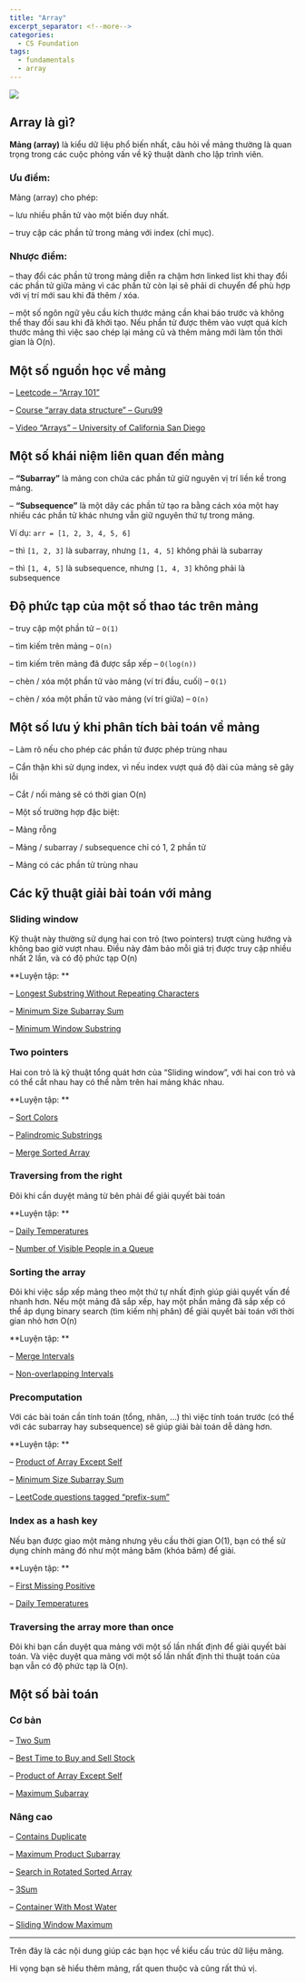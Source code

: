 ```yaml
---
title: "Array"
excerpt_separator: <!--more-->
categories:
  - CS Foundation
tags:
  - fundamentals
  - array
---
```


![](/assets/images/2022/10/2022-10-16-array.webp)


## Array là gì?
**Mảng (array)** là kiểu dữ liệu phổ biến nhất, câu hỏi về mảng thường là quan trọng trong các cuộc phỏng vấn về kỹ thuật dành cho lập trình viên.

### Ưu điểm:

Mảng (array) cho phép:

– lưu nhiều phần tử vào một biến duy nhất.

– truy cập các phần tử trong mảng với index (chỉ mục).

### Nhược điểm:

– thay đổi các phần tử trong mảng diễn ra chậm hơn linked list khi thay đổi các phần tử giữa mảng vì các phần tử còn lại sẽ phải di chuyển để phù hợp với vị trí mới sau khi đã thêm / xóa.

– một số ngôn ngữ yêu cầu kích thước mảng cần khai báo trước và không thể thay đổi sau khi đã khởi tạo. Nếu phần tử được thêm vào vượt quá kích thước mảng thì việc sao chép lại mảng cũ và thêm mảng mới làm tốn thời gian là O(n).

## Một số nguồn học về mảng

– [Leetcode – “Array 101”](https://leetcode.com/explore/learn/card/fun-with-arrays/)

– [Course “array data structure” – Guru99](https://www.guru99.com/array-data-structure.html)

– [Video “Arrays” – University of California San Diego](https://www.coursera.org/lecture/data-structures/arrays-OsBSF)

## Một số khái niệm liên quan đến mảng

– **“Subarray”** là mảng con chứa các phần tử giữ nguyên vị trí liền kề trong mảng.

– **“Subsequence”** là một dãy các phần tử tạo ra bằng cách xóa một hay nhiều các phần tử khác nhưng vẫn giữ nguyên thứ tự trong mảng.

Ví dụ: `arr = [1, 2, 3, 4, 5, 6]`

– thì `[1, 2, 3]` là subarray, nhưng `[1, 4, 5]` không phải là subarray

– thì `[1, 4, 5]` là subsequence, nhưng `[1, 4, 3]` không phải là subsequence

## Độ phức tạp của một số thao tác trên mảng

– truy cập một phần tử – `O(1)`

– tìm kiếm trên mảng – `O(n)`

– tìm kiếm trên mảng đã được sắp xếp – `O(log(n))`

– chèn / xóa một phần tử vào mảng (ví trí đầu, cuối) – `O(1)`

– chèn / xóa một phần tử vào mảng (ví trí giữa) – `O(n)`

## Một số lưu ý khi phân tích bài toán về mảng

– Làm rõ nếu cho phép các phần tử được phép trùng nhau

– Cẩn thận khi sử dụng index, vì nếu index vượt quá độ dài của mảng sẽ gây lỗi

– Cắt / nối mảng sẽ có thời gian O(n)

– Một số trường hợp đặc biệt:

   – Mảng rỗng

   – Mảng / subarray / subsequence chỉ có 1, 2 phần tử

   – Mảng có các phần tử trùng nhau

## Các kỹ thuật giải bài toán với mảng

### Sliding window
Kỹ thuật này thường sử dụng hai con trỏ (two pointers) trượt cùng hướng và không bao giờ vượt nhau. Điều này đảm bảo mỗi giá trị được truy cập nhiều nhất 2 lần, và có độ phức tạp O(n) 

**Luyện tập: **

– [Longest Substring Without Repeating Characters](https://leetcode.com/problems/longest-substring-without-repeating-characters/)

– [Minimum Size Subarray Sum](https://leetcode.com/problems/minimum-size-subarray-sum/)

– [Minimum Window Substring](https://leetcode.com/problems/minimum-size-subarray-sum/)

### Two pointers
Hai con trỏ là kỹ thuật tổng quát hơn của “Sliding window”, với hai con trỏ và có thể cắt nhau hay có thể nằm trên hai mảng khác nhau. 

**Luyện tập: **

– [Sort Colors ](https://leetcode.com/problems/sort-colors/)

– [Palindromic Substrings](https://leetcode.com/problems/palindromic-substrings/)

– [Merge Sorted Array](https://leetcode.com/problems/merge-sorted-array/)

### Traversing from the right
Đôi khi cần duyệt mảng từ bên phải để giải quyết bài toán 

**Luyện tập: **

– [Daily Temperatures](https://leetcode.com/problems/daily-temperatures/)

– [Number of Visible People in a Queue](https://leetcode.com/problems/number-of-visible-people-in-a-queue/)

### Sorting the array
Đôi khi việc sắp xếp mảng theo một thứ tự nhất định giúp giải quyết vấn đề nhanh hơn. Nếu một mảng đã sắp xếp, hay một phần mảng đã sắp xếp có thể áp dụng binary search (tìm kiếm nhị phân) để giải quyết bài toán với thời gian nhỏ hơn O(n) 

**Luyện tập: **

– [Merge Intervals](https://leetcode.com/problems/merge-intervals/)

– [Non-overlapping Intervals](https://leetcode.com/problems/non-overlapping-intervals/)

### Precomputation
Với các bài toán cần tính toán (tổng, nhân, …) thì việc tính toán trước (có thể với các subarray hay subsequence) sẽ giúp giải bài toán dễ dàng hơn. 

**Luyện tập: **

– [Product of Array Except Self](https://leetcode.com/problems/product-of-array-except-self/)

– [Minimum Size Subarray Sum](https://leetcode.com/problems/minimum-size-subarray-sum/)

– [LeetCode questions tagged “prefix-sum”](https://leetcode.com/tag/prefix-sum/)

### Index as a hash key
Nếu bạn được giao một mảng nhưng yêu cầu thời gian O(1), bạn có thể sử dụng chính mảng đó như một mảng băm (khóa băm) để giải. 

**Luyện tập: **

– [First Missing Positive](https://leetcode.com/problems/first-missing-positive/)

– [Daily Temperatures](https://leetcode.com/problems/daily-temperatures/)

### Traversing the array more than once
Đôi khi bạn cần duyệt qua mảng với một số lần nhất định để giải quyết bài toán. Và việc duyệt qua mảng với một số lần nhất định thì thuật toán của bạn vẫn có độ phức tạp là O(n).

## Một số bài toán

### Cơ bản
– [Two Sum](https://leetcode.com/problems/two-sum/)

– [Best Time to Buy and Sell Stock](https://leetcode.com/problems/best-time-to-buy-and-sell-stock/)

– [Product of Array Except Self](https://leetcode.com/problems/product-of-array-except-self/)

– [Maximum Subarray](https://leetcode.com/problems/maximum-subarray/)

### Nâng cao
– [Contains Duplicate](https://leetcode.com/problems/contains-duplicate/)

– [Maximum Product Subarray](https://leetcode.com/problems/maximum-product-subarray/)

– [Search in Rotated Sorted Array](https://leetcode.com/problems/search-in-rotated-sorted-array/)

– [3Sum](https://leetcode.com/problems/3sum/)

– [Container With Most Water](https://leetcode.com/problems/container-with-most-water/)

– [Sliding Window Maximum](https://leetcode.com/problems/sliding-window-maximum/)

---

Trên đây là các nội dung giúp các bạn học về kiểu cấu trúc dữ liệu mảng.

Hi vọng bạn sẽ hiểu thêm mảng, rất quen thuộc và cũng rất thú vị.
